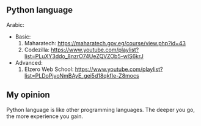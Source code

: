 ## Python language
Arabic:
* Basic:
    1. Maharatech: https://maharatech.gov.eg/course/view.php?id=43
    2. Codezilla: https://www.youtube.com/playlist?list=PLuXY3ddo_8nzrO74UeZQVZOb5-wIS6krJ
* Advanced:
    1. Elzero Web School: https://www.youtube.com/playlist?list=PLDoPjvoNmBAyE_gei5d18qkfIe-Z8mocs

## My opinion
Python language is like other programming languages. The deeper you go, the more experience you gain.